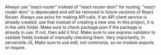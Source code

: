Always use "react-router" instead of "react-router-dom" for routing. "react-router-dom" is deprecated and will be removed in future versions of React Router.
Always use axios for making API calls. If an API client service is already created, use that instead of creating a new one. In this project, it is in the utils folder.
Make sure to check package.json if the package is already in use. If not, then add it first.
Make sure to use express validator to validate fields instead of manually checking them.
Very importantly, In serverside JS, Make sure to use es6, not commonjs. so no module.exports or require.
